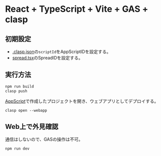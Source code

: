 # React + TypeScript + Vite + GAS + clasp

## 初期設定
- [.clasp.json](.clasp.json)の`scriptId`をAppScriptIDを設定する。
- [spread.tsx](./src/server/spread.ts)のSpreadIDを設定する。

## 実行方法
``` bash
npm run build
clasp push
```
[AppScript](https://script.google.com/home)で作成したプロジェクトを開き、ウェブアプリとしてデプロイする。
``` bush
clasp open --webapp
```

## Web上で外見確認
通信はしないので、GASの操作は不可。
``` bash
npm run dev
```